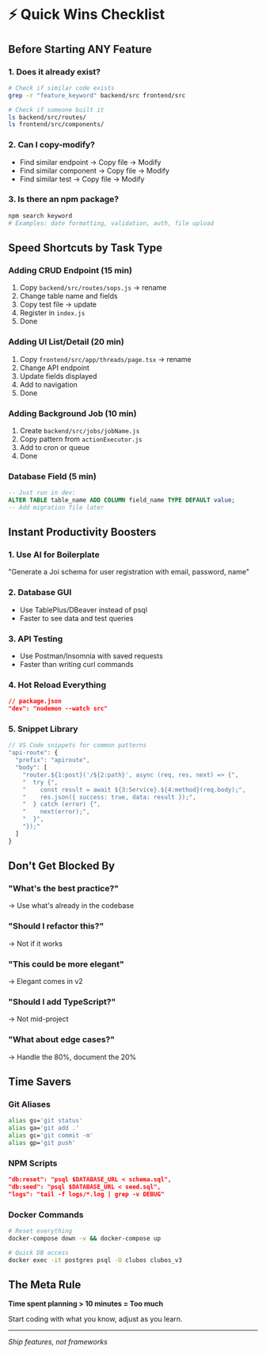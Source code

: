 # ⚡ Quick Wins Checklist

## Before Starting ANY Feature

### 1. Does it already exist?
```bash
# Check if similar code exists
grep -r "feature_keyword" backend/src frontend/src

# Check if someone built it
ls backend/src/routes/
ls frontend/src/components/
```

### 2. Can I copy-modify?
- Find similar endpoint → Copy file → Modify
- Find similar component → Copy file → Modify
- Find similar test → Copy file → Modify

### 3. Is there an npm package?
```bash
npm search keyword
# Examples: date formatting, validation, auth, file upload
```

## Speed Shortcuts by Task Type

### Adding CRUD Endpoint (15 min)
1. Copy `backend/src/routes/sops.js` → rename
2. Change table name and fields
3. Copy test file → update
4. Register in `index.js`
5. Done

### Adding UI List/Detail (20 min)
1. Copy `frontend/src/app/threads/page.tsx` → rename
2. Change API endpoint
3. Update fields displayed
4. Add to navigation
5. Done

### Adding Background Job (10 min)
1. Create `backend/src/jobs/jobName.js`
2. Copy pattern from `actionExecutor.js`
3. Add to cron or queue
4. Done

### Database Field (5 min)
```sql
-- Just run in dev:
ALTER TABLE table_name ADD COLUMN field_name TYPE DEFAULT value;
-- Add migration file later
```

## Instant Productivity Boosters

### 1. Use AI for Boilerplate
"Generate a Joi schema for user registration with email, password, name"

### 2. Database GUI
- Use TablePlus/DBeaver instead of psql
- Faster to see data and test queries

### 3. API Testing
- Use Postman/Insomnia with saved requests
- Faster than writing curl commands

### 4. Hot Reload Everything
```json
// package.json
"dev": "nodemon --watch src"
```

### 5. Snippet Library
```javascript
// VS Code snippets for common patterns
"api-route": {
  "prefix": "apiroute",
  "body": [
    "router.${1:post}('/${2:path}', async (req, res, next) => {",
    "  try {",
    "    const result = await ${3:Service}.${4:method}(req.body);",
    "    res.json({ success: true, data: result });",
    "  } catch (error) {",
    "    next(error);",
    "  }",
    "});"
  ]
}
```

## Don't Get Blocked By

### "What's the best practice?"
→ Use what's already in the codebase

### "Should I refactor this?"
→ Not if it works

### "This could be more elegant"
→ Elegant comes in v2

### "Should I add TypeScript?"
→ Not mid-project

### "What about edge cases?"
→ Handle the 80%, document the 20%

## Time Savers

### Git Aliases
```bash
alias gs='git status'
alias ga='git add .'
alias gc='git commit -m'
alias gp='git push'
```

### NPM Scripts
```json
"db:reset": "psql $DATABASE_URL < schema.sql",
"db:seed": "psql $DATABASE_URL < seed.sql",
"logs": "tail -f logs/*.log | grep -v DEBUG"
```

### Docker Commands
```bash
# Reset everything
docker-compose down -v && docker-compose up

# Quick DB access
docker exec -it postgres psql -U clubos clubos_v3
```

## The Meta Rule

**Time spent planning > 10 minutes = Too much**

Start coding with what you know, adjust as you learn.

---
*Ship features, not frameworks*